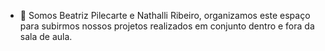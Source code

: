 
- 🌱 Somos Beatriz Pilecarte e Nathalli Ribeiro, organizamos este espaço para subirmos nossos projetos realizados em conjunto dentro e fora da sala de aula.
